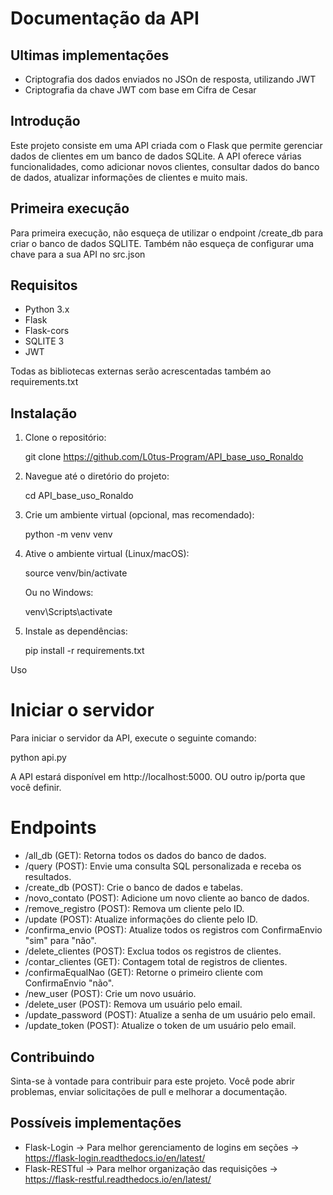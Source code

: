 # Documentação da API

## Ultimas implementações

- Criptografia dos dados enviados no JSOn de resposta, utilizando JWT
- Criptografia da chave JWT com base em Cifra de Cesar

## Introdução

Este projeto consiste em uma API criada com o Flask que permite gerenciar dados de clientes em um banco de dados SQLite. A API oferece várias funcionalidades, como adicionar novos clientes, consultar dados do banco de dados, atualizar informações de clientes e muito mais.

## Primeira execução

Para primeira execução, não esqueça de utilizar o endpoint /create_db para criar o banco de dados SQLITE.
Também não esqueça de configurar uma chave para a sua API no src.json

## Requisitos

- Python 3.x
- Flask
- Flask-cors
- SQLITE 3
- JWT
  

Todas as bibliotecas externas serão acrescentadas também ao requirements.txt

## Instalação

1. Clone o repositório:

   git clone https://github.com/L0tus-Program/API_base_uso_Ronaldo

2. Navegue até o diretório do projeto:

   cd API_base_uso_Ronaldo

3. Crie um ambiente virtual (opcional, mas recomendado):

   python -m venv venv

4. Ative o ambiente virtual (Linux/macOS):

   source venv/bin/activate

   Ou no Windows:

   venv\Scripts\activate

5. Instale as dependências:

   pip install -r requirements.txt

Uso

# Iniciar o servidor

Para iniciar o servidor da API, execute o seguinte comando:

python api.py

A API estará disponível em http://localhost:5000. OU outro ip/porta que você definir.

# Endpoints

- /all_db (GET): Retorna todos os dados do banco de dados.
- /query (POST): Envie uma consulta SQL personalizada e receba os resultados.
- /create_db (POST): Crie o banco de dados e tabelas.
- /novo_contato (POST): Adicione um novo cliente ao banco de dados.
- /remove_registro (POST): Remova um cliente pelo ID.
- /update (POST): Atualize informações do cliente pelo ID.
- /confirma_envio (POST): Atualize todos os registros com ConfirmaEnvio "sim" para "não".
- /delete_clientes (POST): Exclua todos os registros de clientes.
- /contar_clientes (GET): Contagem total de registros de clientes.
- /confirmaEqualNao (GET): Retorne o primeiro cliente com ConfirmaEnvio "não".
- /new_user (POST): Crie um novo usuário.
- /delete_user (POST): Remova um usuário pelo email.
- /update_password (POST): Atualize a senha de um usuário pelo email.
- /update_token (POST): Atualize o token de um usuário pelo email.
  
## Contribuindo

Sinta-se à vontade para contribuir para este projeto. Você pode abrir problemas, enviar solicitações de pull e melhorar a documentação.


## Possíveis implementações

- Flask-Login -> Para melhor gerenciamento de logins em seções -> https://flask-login.readthedocs.io/en/latest/
- Flask-RESTful -> Para melhor organização das requisições -> https://flask-restful.readthedocs.io/en/latest/

